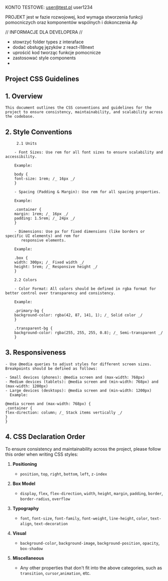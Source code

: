 KONTO TESTOWE:
user@test.pl
user1234

PROJEKT jest w fazie rozwojowej, kod wymaga stworzenia funkcji pomocniczych oraz komponentów wspólnych i dokonczenia Ap

// INFORMACJE DLA DEVELOPERA //

- stowrzyć folder types z interaface
- dodać obsługę języków z react-i18next
- uprościć kod tworząc funkcje pomocnicze
- zastosować style components
-

## Project CSS Guidelines

## 1. Overview

    This document outlines the CSS conventions and guidelines for the project to ensure consistency, maintainability, and scalability across the codebase.

## 2. Style Conventions

         2.1 Units

        - Font Sizes: Use rem for all font sizes to ensure scalability and accessibility.

        Example:

        body {
        font-size: 1rem; /_ 16px _/
        }

        - Spacing (Padding & Margin): Use rem for all spacing properties.

        Example:

        .container {
        margin: 1rem; /_ 16px _/
        padding: 1.5rem; /_ 24px _/
        }

        - Dimensions: Use px for fixed dimensions (like borders or specific UI elements) and rem for
           responsive elements.

        Example:

        .box {
        width: 300px; /_ Fixed width _/
        height: 5rem; /_ Responsive height _/
        }

        2.2 Colors

        - Color Format: All colors should be defined in rgba format for better control over transparency and consistency.

        Example:

        .primary-bg {
        background-color: rgba(42, 87, 141, 1); /_ Solid color _/
        }

        .transparent-bg {
        background-color: rgba(255, 255, 255, 0.8); /_ Semi-transparent _/
        }

## 3. Responsiveness

    - Use @media queries to adjust styles for different screen sizes. Breakpoints should be defined as follows:

    - Small devices (phones): @media screen and (max-width: 768px)
    - Medium devices (tablets): @media screen and (min-width: 768px) and (max-width: 1200px)
    - Large devices (desktops): @media screen and (min-width: 1200px)
      Example:

    @media screen and (max-width: 768px) {
    .container {
    flex-direction: column; /_ Stack items vertically _/
    }
    }

## 4. CSS Declaration Order

To ensure consistency and maintainability across the project, please follow this order when writing CSS styles:

1. **Positioning**

   - `position`, `top`, `right`, `bottom`, `left`, `z-index`

2. **Box Model**

   - `display`, `flex`, `flex-direction`, `width`, `height`, `margin`, `padding`, `border`, `border-radius`, `overflow`

3. **Typography**

   - `font`, `font-size`, `font-family`, `font-weight`, `line-height`, `color`, `text-align`, `text-decoration`

4. **Visual**

   - `background-color`, `background-image`, `background-position`, `opacity`, `box-shadow`

5. **Miscellaneous**
   - Any other properties that don't fit into the above categories, such as `transition`, `cursor`,`animation`, etc.
